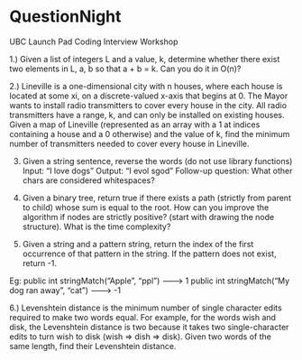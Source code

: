 # QuestionNight
UBC Launch Pad Coding Interview Workshop

1.) Given a list of integers L and a value, k, determine whether there exist two elements in L, a, b so that a + b = k. Can you do it in O(n)?

2.) Lineville is a one-dimensional city with n houses, where each house is located at some xi, on a discrete-valued x-axis that begins at 0. The Mayor wants to install radio transmitters to cover every house in the city. All radio transmitters have a range, k, and can only be installed on existing houses. Given a map of Lineville (represented as an array with a 1 at indices containing a house and a 0 otherwise) and the value of k, find the minimum number of transmitters needed to cover every house in Lineville.

3) Given a string sentence, reverse the words (do not use library functions)
	Input: “I love dogs”
	Output: “I evol sgod”
Follow-up question: What other chars are considered whitespaces?

4) Given a binary tree, return true if there exists a path (strictly from parent to child) whose sum is equal to the root. How can you improve the algorithm if nodes are strictly positive? (start with drawing the node structure). What is the time complexity?

5) Given a string and a pattern string, return the index of the first occurrence of that pattern in the string. If the pattern does not exist, return -1.

Eg:
public int stringMatch(“Apple”, “ppl”) ---> 1
public int stringMatch(“My dog ran away”, “cat”) ---> -1

6.) Levenshtein distance is the minimum number of single character edits required to make two words equal. For example, for the words wish and disk, the Levenshtein distance is two because it takes two single-character edits to turn wish to disk (wish => dish => disk). Given two words of the same length, find their Levenshtein distance.
